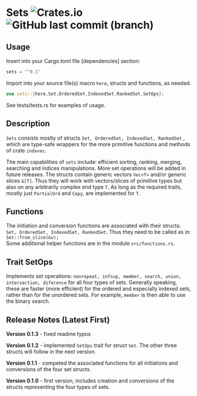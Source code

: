 # Sets ![Crates.io](https://img.shields.io/crates/v/sets?logo=rust) ![GitHub last commit (branch)](https://img.shields.io/github/last-commit/liborty/sets/HEAD?logo=github)  

## Usage

Insert into your Cargo.toml file [dependencies] section:

```rust
sets = "^0.1" 
```

Import into your source file(s) macro `here`, structs and functions, as needed.
  
```rust
use sets::{here,Set,OrderedSet,IndexedSet,RankedSet,SetOps};
```

See tests/tests.rs for examples of usage. 

## Description

`Sets` consists mostly of structs `Set, OrderedSet, IndexedSet, RankedSet` , which are type-safe wrappers for the more primitive functions and methods of crate `indxvec`.

The main capabilities of `sets` include: efficient sorting, ranking, merging, searching and indices manipulations. More set operations will be added in future releases. The structs contain generic vectors `Vec<T>` and/or generic slices `&[T]`. Thus they will work with vectors/slices of primitive types but also on any arbitrarily complex end type `T`. As long as the required traits, mostly just `PartialOrd` and `Copy`, are implemented for `T`.

## Functions

The initiation and conversion functions are associated with their structs: `Set, OrderedSet, IndexedSet, RankedSet`. Thus they need to be called as in: ```Set::from_slice(&v);```  
Some additional helper functions are in the module `src/functions.rs`.

## Trait SetOps

Implements set operations: `nonrepeat, infsup, member, search, union, intersection, diference` for all four types of sets. Generally speaking, these are faster (more efficient) for the ordered and especially indexed sets, rather than for the unordered sets. For example, `member` is then able to use the binary search.

## Release Notes (Latest First)

**Version 0.1.3** - fixed readme typos

**Version 0.1.2** - implemented `SetOps` trait for struct `Set`. The other three structs will follow in the next version.

**Version 0.1.1** - competed the associated functions for all initiations and conversions of the four set structs.

**Version 0.1.0** - first version, includes creation and conversions of the structs representing the four types of sets.
